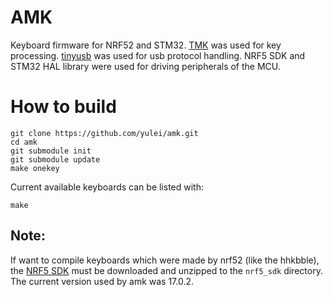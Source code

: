 # AMK 
Keyboard firmware for NRF52 and STM32. 
[TMK](https://github.com/tmk/tmk_keyboard.git) was used for key processing.
[tinyusb](https://github.com/hathach/tinyusb.git) was used for usb protocol handling.
NRF5 SDK and STM32 HAL library were used for driving peripherals of the MCU.

# How to build

```
git clone https://github.com/yulei/amk.git
cd amk
git submodule init
git submodule update
make onekey
```

Current available keyboards can be listed with:

```
make
```

## Note:
If want to compile keyboards which were made by nrf52 (like the hhkbble), the [NRF5 SDK](https://www.nordicsemi.com/Software-and-Tools/Software/nRF5-SDK) must be downloaded and unzipped to the ```nrf5_sdk``` directory. The current version used by amk was 17.0.2.
